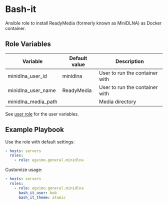 # Bash-it

Ansible role to install ReadyMedia (formerly known as MiniDLNA) as Docker container.

## Role Variables

| Variable            | Default value | Description                    |
| ------------------- | ------------- | ------------------------------ |
| minidlna_user_id    | minidlna      | User to run the container with |
| minidlna_user_name  | ReadyMedia    | User to run the container with |
| minidlna_media_path |               | Media directory                |

See [user role](../user/README.md) for the user variables.

## Example Playbook

Use the role with default settings:

```yml
- hosts: servers
  roles:
    - role: egvimo.general.minidlna
```

Customize usage:

```yml
- hosts: servers
  roles:
    - role: egvimo.general.minidlna
      bash_it_user: bob
      bash_it_theme: atomic
```
